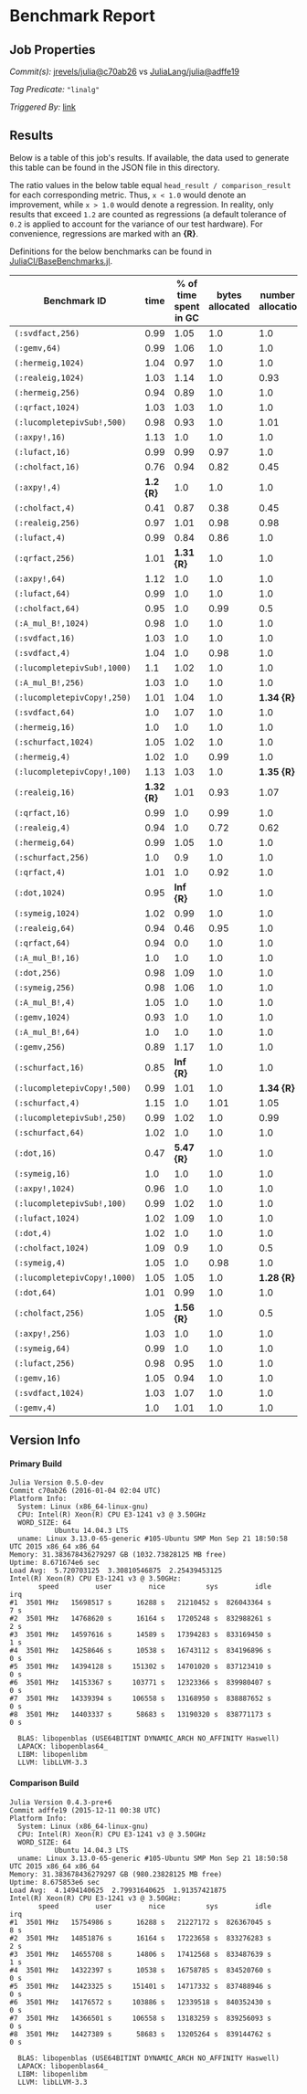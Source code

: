 # Benchmark Report

## Job Properties

*Commit(s):* [jrevels/julia@c70ab26](https://github.com/jrevels/julia/commit/c70ab26bb677c92f0d8e0ae41c3035217a4b111f) vs [JuliaLang/julia@adffe19](https://github.com/JuliaLang/julia/commit/adffe19dfb704444789429bffa51f4e05b386125)

*Tag Predicate:* `"linalg"`

*Triggered By:* [link](https://github.com/jrevels/julia/pull/2#issuecomment-170158142)

## Results

Below is a table of this job's results. If available, the data used to generate this
table can be found in the JSON file in this directory.

The ratio values in the below table equal `head_result / comparison_result` for each corresponding
metric. Thus, `x < 1.0` would denote an improvement, while `x > 1.0` would denote a regression.
In reality, only results that exceed `1.2` are counted as regressions (a default tolerance of
`0.2` is applied to account for the variance of our test hardware). For convenience, regressions are
marked with an **{R}**.

Definitions for the below benchmarks can be found in [JuliaCI/BaseBenchmarks.jl](https://github.com/JuliaCI/BaseBenchmarks.jl).

| Benchmark ID | time | % of time spent in GC | bytes allocated | number of allocations |
|--------------|------|-----------------------|-----------------|-----------------------|
| `(:svdfact,256)` | 0.99 | 1.05 | 1.0 | 1.0 |
| `(:gemv,64)` | 0.99 | 1.06 | 1.0 | 1.0 |
| `(:hermeig,1024)` | 1.04 | 0.97 | 1.0 | 1.0 |
| `(:realeig,1024)` | 1.03 | 1.14 | 1.0 | 0.93 |
| `(:hermeig,256)` | 0.94 | 0.89 | 1.0 | 1.0 |
| `(:qrfact,1024)` | 1.03 | 1.03 | 1.0 | 1.0 |
| `(:lucompletepivSub!,500)` | 0.98 | 0.93 | 1.0 | 1.01 |
| `(:axpy!,16)` | 1.13 | 1.0 | 1.0 | 1.0 |
| `(:lufact,16)` | 0.99 | 0.99 | 0.97 | 1.0 |
| `(:cholfact,16)` | 0.76 | 0.94 | 0.82 | 0.45 |
| `(:axpy!,4)` | **1.2 {R}** | 1.0 | 1.0 | 1.0 |
| `(:cholfact,4)` | 0.41 | 0.87 | 0.38 | 0.45 |
| `(:realeig,256)` | 0.97 | 1.01 | 0.98 | 0.98 |
| `(:lufact,4)` | 0.99 | 0.84 | 0.86 | 1.0 |
| `(:qrfact,256)` | 1.01 | **1.31 {R}** | 1.0 | 1.0 |
| `(:axpy!,64)` | 1.12 | 1.0 | 1.0 | 1.0 |
| `(:lufact,64)` | 0.99 | 1.0 | 1.0 | 1.0 |
| `(:cholfact,64)` | 0.95 | 1.0 | 0.99 | 0.5 |
| `(:A_mul_B!,1024)` | 0.98 | 1.0 | 1.0 | 1.0 |
| `(:svdfact,16)` | 1.03 | 1.0 | 1.0 | 1.0 |
| `(:svdfact,4)` | 1.04 | 1.0 | 0.98 | 1.0 |
| `(:lucompletepivSub!,1000)` | 1.1 | 1.02 | 1.0 | 1.0 |
| `(:A_mul_B!,256)` | 1.03 | 1.0 | 1.0 | 1.0 |
| `(:lucompletepivCopy!,250)` | 1.01 | 1.04 | 1.0 | **1.34 {R}** |
| `(:svdfact,64)` | 1.0 | 1.07 | 1.0 | 1.0 |
| `(:hermeig,16)` | 1.0 | 1.0 | 1.0 | 1.0 |
| `(:schurfact,1024)` | 1.05 | 1.02 | 1.0 | 1.0 |
| `(:hermeig,4)` | 1.02 | 1.0 | 0.99 | 1.0 |
| `(:lucompletepivCopy!,100)` | 1.13 | 1.03 | 1.0 | **1.35 {R}** |
| `(:realeig,16)` | **1.32 {R}** | 1.01 | 0.93 | 1.07 |
| `(:qrfact,16)` | 0.99 | 1.0 | 0.99 | 1.0 |
| `(:realeig,4)` | 0.94 | 1.0 | 0.72 | 0.62 |
| `(:hermeig,64)` | 0.99 | 1.05 | 1.0 | 1.0 |
| `(:schurfact,256)` | 1.0 | 0.9 | 1.0 | 1.0 |
| `(:qrfact,4)` | 1.01 | 1.0 | 0.92 | 1.0 |
| `(:dot,1024)` | 0.95 | **Inf {R}** | 1.0 | 1.0 |
| `(:symeig,1024)` | 1.02 | 0.99 | 1.0 | 1.0 |
| `(:realeig,64)` | 0.94 | 0.46 | 0.95 | 1.0 |
| `(:qrfact,64)` | 0.94 | 0.0 | 1.0 | 1.0 |
| `(:A_mul_B!,16)` | 1.0 | 1.0 | 1.0 | 1.0 |
| `(:dot,256)` | 0.98 | 1.09 | 1.0 | 1.0 |
| `(:symeig,256)` | 0.98 | 1.06 | 1.0 | 1.0 |
| `(:A_mul_B!,4)` | 1.05 | 1.0 | 1.0 | 1.0 |
| `(:gemv,1024)` | 0.93 | 1.0 | 1.0 | 1.0 |
| `(:A_mul_B!,64)` | 1.0 | 1.0 | 1.0 | 1.0 |
| `(:gemv,256)` | 0.89 | 1.17 | 1.0 | 1.0 |
| `(:schurfact,16)` | 0.85 | **Inf {R}** | 1.0 | 1.0 |
| `(:lucompletepivCopy!,500)` | 0.99 | 1.01 | 1.0 | **1.34 {R}** |
| `(:schurfact,4)` | 1.15 | 1.0 | 1.01 | 1.05 |
| `(:lucompletepivSub!,250)` | 0.99 | 1.02 | 1.0 | 0.99 |
| `(:schurfact,64)` | 1.02 | 1.0 | 1.0 | 1.0 |
| `(:dot,16)` | 0.47 | **5.47 {R}** | 1.0 | 1.0 |
| `(:symeig,16)` | 1.0 | 1.0 | 1.0 | 1.0 |
| `(:axpy!,1024)` | 0.96 | 1.0 | 1.0 | 1.0 |
| `(:lucompletepivSub!,100)` | 0.99 | 1.02 | 1.0 | 1.0 |
| `(:lufact,1024)` | 1.02 | 1.09 | 1.0 | 1.0 |
| `(:dot,4)` | 1.02 | 1.0 | 1.0 | 1.0 |
| `(:cholfact,1024)` | 1.09 | 0.9 | 1.0 | 0.5 |
| `(:symeig,4)` | 1.05 | 1.0 | 0.98 | 1.0 |
| `(:lucompletepivCopy!,1000)` | 1.05 | 1.05 | 1.0 | **1.28 {R}** |
| `(:dot,64)` | 1.01 | 0.99 | 1.0 | 1.0 |
| `(:cholfact,256)` | 1.05 | **1.56 {R}** | 1.0 | 0.5 |
| `(:axpy!,256)` | 1.03 | 1.0 | 1.0 | 1.0 |
| `(:symeig,64)` | 0.99 | 1.0 | 1.0 | 1.0 |
| `(:lufact,256)` | 0.98 | 0.95 | 1.0 | 1.0 |
| `(:gemv,16)` | 1.05 | 0.94 | 1.0 | 1.0 |
| `(:svdfact,1024)` | 1.03 | 1.07 | 1.0 | 1.0 |
| `(:gemv,4)` | 1.0 | 1.01 | 1.0 | 1.0 |

## Version Info

#### Primary Build

```
Julia Version 0.5.0-dev
Commit c70ab26 (2016-01-04 02:04 UTC)
Platform Info:
  System: Linux (x86_64-linux-gnu)
  CPU: Intel(R) Xeon(R) CPU E3-1241 v3 @ 3.50GHz
  WORD_SIZE: 64
           Ubuntu 14.04.3 LTS
  uname: Linux 3.13.0-65-generic #105-Ubuntu SMP Mon Sep 21 18:50:58 UTC 2015 x86_64 x86_64
Memory: 31.383678436279297 GB (1032.73828125 MB free)
Uptime: 8.671674e6 sec
Load Avg:  5.720703125  3.30810546875  2.25439453125
Intel(R) Xeon(R) CPU E3-1241 v3 @ 3.50GHz: 
       speed         user         nice          sys         idle          irq
#1  3501 MHz   15698517 s      16288 s   21210452 s  826043364 s          7 s
#2  3501 MHz   14768620 s      16164 s   17205248 s  832988261 s          2 s
#3  3501 MHz   14597616 s      14589 s   17394283 s  833169450 s          1 s
#4  3501 MHz   14258646 s      10538 s   16743112 s  834196896 s          0 s
#5  3501 MHz   14394128 s     151302 s   14701020 s  837123410 s          0 s
#6  3501 MHz   14153367 s     103771 s   12323366 s  839980407 s          0 s
#7  3501 MHz   14339394 s     106558 s   13168950 s  838887652 s          0 s
#8  3501 MHz   14403337 s      58683 s   13190320 s  838771173 s          0 s

  BLAS: libopenblas (USE64BITINT DYNAMIC_ARCH NO_AFFINITY Haswell)
  LAPACK: libopenblas64_
  LIBM: libopenlibm
  LLVM: libLLVM-3.3

```

#### Comparison Build

```
Julia Version 0.4.3-pre+6
Commit adffe19 (2015-12-11 00:38 UTC)
Platform Info:
  System: Linux (x86_64-linux-gnu)
  CPU: Intel(R) Xeon(R) CPU E3-1241 v3 @ 3.50GHz
  WORD_SIZE: 64
           Ubuntu 14.04.3 LTS
  uname: Linux 3.13.0-65-generic #105-Ubuntu SMP Mon Sep 21 18:50:58 UTC 2015 x86_64 x86_64
Memory: 31.383678436279297 GB (980.23828125 MB free)
Uptime: 8.675853e6 sec
Load Avg:  4.1494140625  2.79931640625  1.91357421875
Intel(R) Xeon(R) CPU E3-1241 v3 @ 3.50GHz: 
       speed         user         nice          sys         idle          irq
#1  3501 MHz   15754986 s      16288 s   21227172 s  826367045 s          8 s
#2  3501 MHz   14851876 s      16164 s   17223658 s  833276283 s          2 s
#3  3501 MHz   14655708 s      14806 s   17412568 s  833487639 s          1 s
#4  3501 MHz   14322397 s      10538 s   16758785 s  834520760 s          0 s
#5  3501 MHz   14423325 s     151401 s   14717332 s  837488946 s          0 s
#6  3501 MHz   14176572 s     103886 s   12339518 s  840352430 s          0 s
#7  3501 MHz   14366501 s     106558 s   13183259 s  839256093 s          0 s
#8  3501 MHz   14427389 s      58683 s   13205264 s  839144762 s          0 s

  BLAS: libopenblas (USE64BITINT DYNAMIC_ARCH NO_AFFINITY Haswell)
  LAPACK: libopenblas64_
  LIBM: libopenlibm
  LLVM: libLLVM-3.3

```

